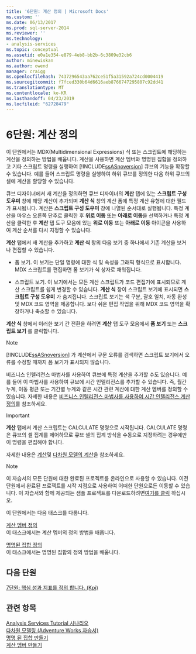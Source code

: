 ```yaml
---
title: '6단원: 계산 정의 | Microsoft Docs'
ms.custom: ''
ms.date: 06/13/2017
ms.prod: sql-server-2014
ms.reviewer: ''
ms.technology:
- analysis-services
ms.topic: conceptual
ms.assetid: e0a1e354-e879-4eb8-bb2b-6c3809e32cb6
author: minewiskan
ms.author: owend
manager: craigg
ms.openlocfilehash: 7437296543aa762ce51f5a31592a724cd0004419
ms.sourcegitcommit: f7fced330b64d6616aeb8766747295807c92dd41
ms.translationtype: MT
ms.contentlocale: ko-KR
ms.lasthandoff: 04/23/2019
ms.locfileid: "62728479"
---
```

# <a name="lesson-6-defining-calculations"></a>6단원: 계산 정의
  이 단원에서는 MDX(Multidimensional Expressions) 식 또는 스크립트에 해당하는 계산을 정의하는 방법을 배웁니다. 계산을 사용하면 계산 멤버와 명명된 집합을 정의하고 기타 스크립트 명령을 실행하여 [!INCLUDE[ssASnoversion](../includes/ssasnoversion-md.md)] 큐브의 기능을 확장할 수 있습니다. 예를 들어 스크립트 명령을 실행하여 하위 큐브를 정의한 다음 하위 큐브의 셀에 계산을 할당할 수 있습니다.  
  
 큐브 디자이너에서 새 계산을 정의하면 큐브 디자이너의 **계산** 탭에 있는 **스크립트 구성 도우미** 창에 해당 계산이 추가되며 **계산 식** 창의 계산 폼에 특정 계산 유형에 대한 필드가 표시됩니다. 계산은 **스크립트 구성 도우미** 창에 나열된 순서대로 실행됩니다. 특정 계산을 마우스 오른쪽 단추로 클릭한 후 **위로 이동** 또는 **아래로 이동**을 선택하거나 특정 계산을 클릭한 후 **계산** 탭 도구 모음에 있는 **위로 이동** 또는 **아래로 이동** 아이콘을 사용하여 계산 순서를 다시 지정할 수 있습니다.  
  
 **계산** 탭에서 새 계산을 추가하고 **계산 식** 창의 다음 보기 중 하나에서 기존 계산을 보거나 편집할 수 있습니다.  
  
-   폼 보기. 이 보기는 단일 명령에 대한 식 및 속성을 그래픽 형식으로 표시합니다. MDX 스크립트를 편집하면 폼 보기가 식 상자로 채워집니다.  
  
-   스크립트 보기. 이 보기에서는 모든 계산 스크립트가 코드 편집기에 표시되므로 계산 스크립트를 쉽게 변경할 수 있습니다. **계산 식** 창이 스크립트 보기에 표시되면 **스크립트 구성 도우미** 가 숨겨집니다. 스크립트 보기는 색 구분, 괄호 일치, 자동 완성 및 MDX 코드 영역을 제공합니다. 보다 쉬운 편집 작업을 위해 MDX 코드 영역을 확장하거나 축소할 수 있습니다.  
  
 **계산 식** 창에서 이러한 보기 간 전환을 하려면 **계산** 탭 도구 모음에서 **폼 보기** 또는 **스크립트 보기** 를 클릭합니다.  
  
> [!NOTE]  
>  [!INCLUDE[ssASnoversion](../includes/ssasnoversion-md.md)] 가 계산에서 구문 오류를 검색하면 스크립트 보기에서 오류를 수정할 때까지 폼 보기가 표시되지 않습니다.  
  
 비즈니스 인텔리전스 마법사를 사용하여 큐브에 특정 계산을 추가할 수도 있습니다. 예를 들어 이 마법사를 사용하여 큐브에 시간 인텔리전스를 추가할 수 있습니다. 즉, 월간 누계, 이동 평균 또는 기간별 누계와 같은 시간 관련 계산에 대한 계산 멤버를 정의할 수 있습니다. 자세한 내용은 [비즈니스 인텔리전스 마법사를 사용하여 시간 인텔리전스 계산 정의](multidimensional-models/define-time-intelligence-calculations-using-the-business-intelligence-wizard.md)를 참조하세요.  
  
> [!IMPORTANT]  
>  **계산** 탭에서 계산 스크립트는 CALCULATE 명령으로 시작됩니다. CALCULATE 명령은 큐브의 셀 집계를 제어하므로 큐브 셀의 집계 방식을 수동으로 지정하려는 경우에만 이 명령을 편집해야 합니다.  
  
 자세한 내용은 [계산](multidimensional-models-olap-logical-cube-objects/calculations.md)및 [다차원 모델의 계산](multidimensional-models/calculations-in-multidimensional-models.md)을 참조하세요.  
  
> [!NOTE]  
>  이 자습서의 모든 단원에 대한 완료된 프로젝트를 온라인으로 사용할 수 있습니다. 이전 단원에서 완료된 프로젝트를 시작 지점으로 사용하여 어떠한 단원으로든 이동할 수 있습니다. 이 자습서와 함께 제공되는 샘플 프로젝트를 다운로드하려면[여기를 클릭](https://go.microsoft.com/fwlink/?LinkID=221866) 하십시오.  
  
 이 단원에서는 다음 태스크를 다룹니다.  
  
 [계산 멤버 정의](../analysis-services/lesson-6-1-defining-calculated-members.md)  
 이 태스크에서는 계산 멤버의 정의 방법을 배웁니다.  
  
 [명명된 집합 정의](../analysis-services/lesson-6-2-defining-named-sets.md)  
 이 태스크에서는 명명된 집합의 정의 방법을 배웁니다.  
  
## <a name="next-lesson"></a>다음 단원  
 [7단원: 핵심 성과 지표를 정의 합니다. &#40;Kpi&#41;](../analysis-services/lesson-7-defining-key-performance-indicators-kpis.md)  
  
## <a name="see-also"></a>관련 항목  
 [Analysis Services Tutorial 시나리오](../analysis-services/analysis-services-tutorial-scenario.md)   
 [다차원 모델링 &#40;Adventure Works 자습서&#41;](../analysis-services/multidimensional-modeling-adventure-works-tutorial.md)   
 [명명 된 집합 만들기](multidimensional-models/create-named-sets.md)   
 [계산 멤버 만들기](multidimensional-models/create-calculated-members.md)  
  
  
